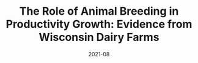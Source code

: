 ---
title: "The Role of Animal Breeding in Productivity Growth: Evidence from Wisconsin Dairy Farms"
event: "Agricultural & Applied Economics Association (AAEA) annual meeting (virtual)"
date: 2021-08
---